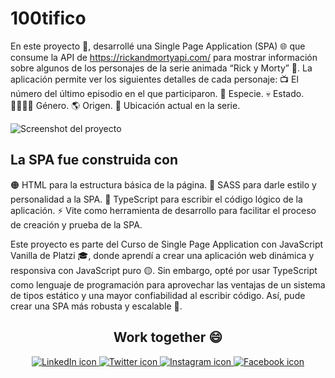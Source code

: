 # 100tifico
En este proyecto 🚀, desarrollé una Single Page Application (SPA) 🌐 que consume la API de https://rickandmortyapi.com/ para mostrar información sobre algunos de los personajes de la serie animada “Rick y Morty” 🧪. La aplicación permite ver los siguientes detalles de cada personaje:
📺 El número del último episodio en el que participaron.
🐶 Especie. 
💀 Estado.
👩‍👩‍👧‍👦 Género.
🌎 Origen.
🌠 Ubicación actual en la serie. 

![Screenshot del proyecto](s "../assets/screenshot.png")

## La SPA fue construida con
🟠 HTML para la estructura básica de la página.
💄 SASS para darle estilo y personalidad a la SPA.
🔵 TypeScript para escribir el código lógico de la aplicación.
⚡ Vite como herramienta de desarrollo para facilitar el proceso de creación y prueba de la SPA. 

Este proyecto es parte del Curso de Single Page Application con JavaScript Vanilla de Platzi 🎓, donde aprendí a crear una aplicación web dinámica y responsiva con JavaScript puro 🟡. Sin embargo, opté por usar TypeScript como lenguaje de programación para aprovechar las ventajas de un sistema de tipos estático y una mayor confiabilidad al escribir código. Así, pude crear una SPA más robusta y escalable 💪.

<h2 align="center"> Work together 😄 </h2>

<div align="center">
    <a href="https://www.linkedin.com/in/galeedgutierrez/">
        <img src="https://img.shields.io/badge/LinkedIn-0077B5?style=for-the-badge&logo=linkedin&logoColor=white" alt="LinkedIn icon">
    </a>
    <a href="https://twitter.com/GutierrezGaleed">
        <img src="https://img.shields.io/badge/Twitter-1DA1F2?style=for-the-badge&logo=twitter&logoColor=white" alt="Twitter icon">
    </a>
    <a href="https://www.instagram.com/galeedgutierrez/">
        <img src="https://img.shields.io/badge/Instagram-E4405F?style=for-the-badge&logo=instagram&logoColor=white" alt="Instagram icon">
    </a>
    <a href="https://www.facebook.com/GaleedGutierrez">
        <img src="https://img.shields.io/badge/Facebook-1877F2?style=for-the-badge&logo=facebook&logoColor=white" alt="Facebook icon">
    </a>
</div>
